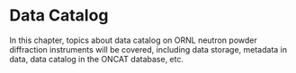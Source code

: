 Data Catalog
===

In this chapter, topics about data catalog on ORNL neutron powder diffraction instruments will be covered, including data storage, metadata in data, data catalog in the ONCAT database, etc.

```{tableofcontents}
```
